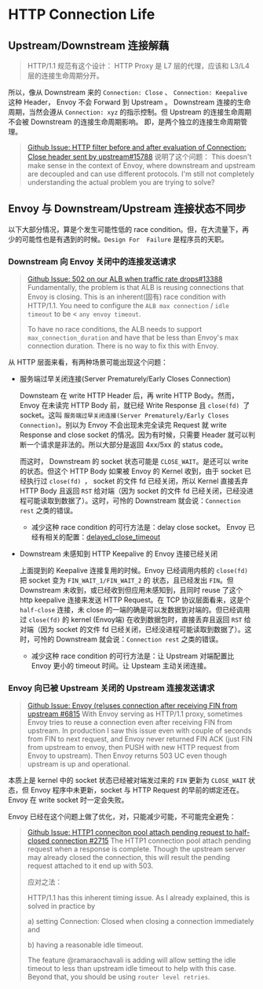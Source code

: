 # HTTP Connection Life

## Upstream/Downstream 连接解藕

> HTTP/1.1 规范有这个设计：
> HTTP Proxy 是 L7 层的代理，应该和 L3/L4 层的连接生命周期分开。

所以，像从 Downstream 来的 `Connection: Close` 、 `Connection: Keepalive` 这种 Header， Envoy 不会 Forward 到 Upstream 。 Downstream 连接的生命周期，当然会遵从 `Connection: xyz` 的指示控制。但 Upstream 的连接生命周期不会被 Downstream 的连接生命周期影响。 即，是两个独立的连接生命周期管理。

> [Github Issue: HTTP filter before and after evaluation of Connection: Close header sent by upstream#15788](https://github.com/envoyproxy/envoy/issues/15788#issuecomment-811429722) 说明了这个问题：
> This doesn't make sense in the context of Envoy, where downstream and upstream are decoupled and can use different protocols. I'm still not completely understanding the actual problem you are trying to solve?

## Envoy 与 Downstream/Upstream 连接状态不同步

以下大部分情况，算是个发生可能性低的 race condition。但，在大流量下，再少的可能性也是有遇到的时候。`Design For  Failure` 是程序员的天职。

### Downstream 向 Envoy 关闭中的连接发送请求

> [Github Issue: 502 on our ALB when traffic rate drops#13388](https://github.com/envoyproxy/envoy/issues/13388#issuecomment-703716766)
> Fundamentally, the problem is that ALB is reusing connections that Envoy is closing. This is an inherent(固有) race condition with HTTP/1.1. 
> You need to configure the `ALB max connection` / `idle timeout` to be < `any envoy timeout`.
> 
> To have no race conditions, the ALB needs to support `max_connection_duration` and have that be less than Envoy's max connection duration. There is no way to fix this with Envoy.



从 HTTP 层面来看，有两种场景可能出现这个问题：

* 服务端过早关闭连接(Server Prematurely/Early Closes Connection)

  Downsteam 在 write HTTP  Header 后，再 write HTTP Body。然而，Envoy 在未读完 HTTP Body 前，就已经 Write Response 且 `close(fd) `了 socket。这叫 `服务端过早关闭连接(Server Prematurely/Early Closes Connection)`。别以为 Envoy 不会出现未完全读完 Request 就 write Response and close socket 的情况。因为有时候，只需要 Header 就可以判断一个请求是非法的。所以大部分是返回 4xx/5xx 的 status code。

  而这时， Downstream 的 socket 状态可能是 `CLOSE_WAIT`。是还可以 write 的状态。但这个 HTTP Body 如果被 Envoy 的 Kernel 收到，由于 socket 已经执行过 `close(fd) `， socket 的文件 fd 已经关闭，所以 Kernel 直接丢弃 HTTP Body 且返回 `RST` 给对端（因为 socket 的文件 fd 已经关闭，已经没进程可能读取到数据了）。这时，可怜的 Downstream 就会说：`Connection rest` 之类的错误。

  * 减少这种 race condition 的可行方法是：delay close socket。 Envoy 已经有相关的配置：[delayed_close_timeout](https://www.envoyproxy.io/docs/envoy/latest/api-v3/extensions/filters/network/http_connection_manager/v3/http_connection_manager.proto#:~:text=is%20not%20specified.-,delayed_close_timeout,-(Duration)%20The)

* Downstream 未感知到 HTTP Keepalive 的 Envoy 连接已经关闭

  上面提到的 Keepalive 连接复用的时候。Envoy 已经调用内核的 `close(fd) `  把 socket 变为 `FIN_WAIT_1/FIN_WAIT_2` 的 状态，且已经发出 `FIN`。但 Downstream 未收到，或已经收到但应用未感知到，且同时 reuse 了这个 http keepalive 连接来发送 HTTP Request。在 TCP 协议层面看来，这是个 `half-close` 连接，未 close 的一端的确是可以发数据到对端的。但已经调用过 `close(fd)` 的 kernel (Envoy端) 在收到数据包时，直接丢弃且返回 `RST` 给对端（因为 socket 的文件 fd 已经关闭，已经没进程可能读取到数据了）。这时，可怜的 Downstream 就会说：`Connection rest` 之类的错误。

  * 减少这种 race condition 的可行方法是：让 Upstream 对端配置比 Envoy 更小的 timeout 时间。让 Upsteam 主动关闭连接。





### Envoy 向已被 Upstream 关闭的 Upstream 连接发送请求

> [Github Issue: Envoy (re)uses connection after receiving FIN from upstream #6815](https://github.com/envoyproxy/envoy/issues/6815)
> With Envoy serving as HTTP/1.1 proxy, sometimes Envoy tries to reuse a connection even after receiving FIN from upstream. In production I saw this issue even with couple of seconds from FIN to next request, and Envoy never returned FIN ACK (just FIN from upstream to envoy, then PUSH with new HTTP request from Envoy to upstream). Then Envoy returns 503 UC even though upstream is up and operational.

本质上是 kernel 中的 socket 状态已经被对端发过来的 `FIN` 更新为 `CLOSE_WAIT` 状态，但 Envoy 程序中未更新，socket 与 HTTP Request 的早前的绑定还在。Envoy 在 write socket 时一定会失败。

Envoy 已经在这个问题上做了优化，对，只能减少可能，不可能完全避免：
> [Github Issue: HTTP1 conneciton pool attach pending request to half-closed connection #2715](https://github.com/envoyproxy/envoy/issues/2715)
> The HTTP1 connection pool attach pending request when a response is complete. Though the upstream server may already closed the connection, this will result the pending request attached to it end up with 503.
>
> 应对之法：
>
> HTTP/1.1 has this inherent timing issue. As I already explained, this is solved in practice by 
>
> a) setting Connection: Closed when closing a connection immediately and 
>
> b) having a reasonable idle timeout. 
>
> The feature @ramaraochavali is adding will allow setting the idle timeout to less than upstream idle timeout to help with this case. Beyond that, you should be using `router level retries`.

